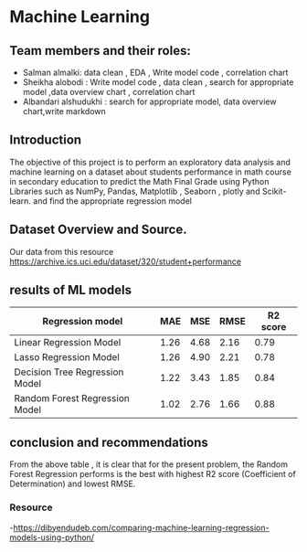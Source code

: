 # Machine Learning 

## Team members and their roles:
- Salman almalki:  data clean , EDA , Write model code ,  correlation chart
- Sheikha alobodi :  Write model code , data clean , search for appropriate  model ,data overview chart , correlation chart
- Albandari alshudukhi : search for appropriate model, data overview chart,write markdown


## Introduction
The objective of this project is to perform an exploratory data analysis and machine learning on a dataset about students performance in math course in secondary education to predict the Math Final Grade using Python Libraries such as NumPy, Pandas, Matplotlib , Seaborn , plotly and Scikit-learn.
and find the appropriate regression model 

## Dataset Overview and Source.
Our data from this resource https://archive.ics.uci.edu/dataset/320/student+performance


## results of ML models
| Regression model  | MAE | MSE | RMSE | R2 score |
| ----------- | ----------- | ----------- | ----------- | ----------- |
|Linear Regression Model| 1.26 | 4.68 | 2.16 | 0.79 |
|Lasso Regression Model| 1.26|4.90| 2.21| 0.78|
|Decision Tree Regression Model | 1.22|3.43|1.85|  0.84 |
|Random Forest Regression Model | 1.02|2.76|1.66|  0.88 |


## conclusion and recommendations 
From the above table , it is clear that for the present problem, the Random Forest Regression performs is the best with highest R2 score (Coefficient of Determination) and lowest RMSE. 

### Resource 
-https://dibyendudeb.com/comparing-machine-learning-regression-models-using-python/




